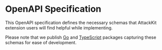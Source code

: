 # OpenAPI Specification

This OpenAPI specification defines the necessary schemas that AttackKit extension users will find helpful
while implementing.

Please note that we publish [Go](https://github.com/steadybit/attack-kit/tree/main/go/attack_kit_api) and [TypeScript](https://github.com/steadybit/attack-kit/tree/main/typescript-api) packages capturing these schemas for ease of development.